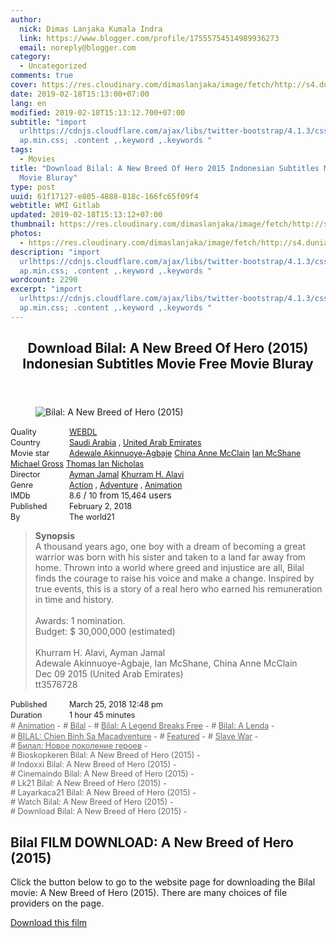 ```yaml
---
author:
  nick: Dimas Lanjaka Kumala Indra
  link: https://www.blogger.com/profile/17555754514989936273
  email: noreply@blogger.com
category:
  - Uncategorized
comments: true
cover: https://res.cloudinary.com/dimaslanjaka/image/fetch/http://s4.dunia21.org/wp-content/uploads/2018/03/film-bilal-a-new-breed-of-hero-2018.jpg
date: 2019-02-18T15:13:00+07:00
lang: en
modified: 2019-02-18T15:13:12.700+07:00
subtitle: "import
  urlhttps://cdnjs.cloudflare.com/ajax/libs/twitter-bootstrap/4.1.3/css/bootstr\
  ap.min.css; .content ,.keyword ,.keywords "
tags:
  - Movies
title: "Download Bilal: A New Breed Of Hero 2015 Indonesian Subtitles Movie Free
  Movie Bluray"
type: post
uuid: 61f17127-e805-4888-818c-166fc65f09f4
webtitle: WMI Gitlab
updated: 2019-02-18T15:13:12+07:00
thumbnail: https://res.cloudinary.com/dimaslanjaka/image/fetch/http://s4.dunia21.org/wp-content/uploads/2018/03/film-bilal-a-new-breed-of-hero-2018.jpg
photos:
  - https://res.cloudinary.com/dimaslanjaka/image/fetch/http://s4.dunia21.org/wp-content/uploads/2018/03/film-bilal-a-new-breed-of-hero-2018.jpg
description: "import
  urlhttps://cdnjs.cloudflare.com/ajax/libs/twitter-bootstrap/4.1.3/css/bootstr\
  ap.min.css; .content ,.keyword ,.keywords "
wordcount: 2290
excerpt: "import
  urlhttps://cdnjs.cloudflare.com/ajax/libs/twitter-bootstrap/4.1.3/css/bootstr\
  ap.min.css; .content ,.keyword ,.keywords "
---
```


<div>  <style>  @import url("https://cdnjs.cloudflare.com/ajax/libs/twitter-bootstrap/4.1.3/css/bootstrap.min.css");  .content *,.keyword *,.keywords * { max-width:100%}  .keywords h3 { margin-right: 15px; color: #666 }   .keywords h3::before { content: "#"; }  .keywords h3::after { content: "-"; }  .content h3 { display: inline-block; }  .keywords h3 { display: block }  .content-wrapper {          position: relative      }      .content-wrapper::before {          background: -moz-linear-gradient(top, rgba(255, 255, 255, 0) 0, rgba(255, 255, 255, 1) 100%);          background: -webkit-linear-gradient(top, rgba(255, 255, 255, 0) 0, rgba(255, 255, 255, 1) 100%);          background: linear-gradient(to bottom, rgba(255, 255, 255, 0) 0, rgba(255, 255, 255, 1) 100%);          filter: progid: DXImageTransform.Microsoft.gradient(startColorstr='#00ffffff', endColorstr='#ffffff', GradientType=0);          bottom: 0;          left: 0;          position: absolute;          width: 100%;          color: #fff;          height: 50px;          /*content: '';*/          /*z-index: 3*/      }      .keywords h3 a {          color: #666      }      .content {          position: relative      }      .content h2,      .content h3 {          font-style: normal;          display: inline-block;          font-weight: 400;          margin: 0;          padding: 0;          font-size: 90%      }      .content-media,      .show-more {          font-size: 80%      }      .content h2 {          width: 90px      }      .content-poster {          margin-bottom: 10px      }  </style>  <article class="post"><header class="post-header"><h1 for="title"> <span class="notranslate"> Download Bilal: A New Breed Of Hero (2015) Indonesian Subtitles Movie Free Movie Bluray</span> </h1></header><div class="content-wrapper" id="movie-detail"><div class="row toggle-more">  <div class="col-xs-2 content-poster"><figure><img src="https://res.cloudinary.com/dimaslanjaka/image/fetch/http://s4.dunia21.org/wp-content/uploads/2018/03/film-bilal-a-new-breed-of-hero-2018.jpg" alt="Bilal: A New Breed of Hero (2015)" title="Watch Bilal: A New Breed of Hero (2015) Indonesian Subtitles Streaming Movie Free Download Online" class="img-thumbnail"></figure></div>  <div class="col-xs-10 content">  <div>  <h2> <span class="notranslate"> Quality</span> </h2>  <h3> <span class="notranslate"> <a href="http://web-manajemen.blogspot.com/p/search.html?q=quality%20webdl" title="List of the latest and most complete films of WEBDL quality">WEBDL</a></span> </h3>  </div>  <div>  <h2> <span class="notranslate"> Country</span> </h2>  <h3> <span class="notranslate"> <a href="http://web-manajemen.blogspot.com/p/search.html?q=country%20saudi%20arabia" title="List of the latest and most complete films made in Saudi Arabia">Saudi Arabia</a> , <a href="http://web-manajemen.blogspot.com/p/search.html?q=country%20united%20arab%20emirates" title="List of the latest and most complete films made by the United Arab Emirates">United Arab Emirates</a></span> </h3>  </div>  <div>  <h2> <span class="notranslate"> Movie star</span> </h2>  <h3> <span class="notranslate"> <a href="http://web-manajemen.blogspot.com/p/search.html?q=artist%20adewale%20akinnuoye%20agbaje">Adewale Akinnuoye-Agbaje</a></span> </h3>  <h3> <span class="notranslate"> <a href="http://web-manajemen.blogspot.com/p/search.html?q=artist%20china%20anne%20mcclain">China Anne McClain</a></span> </h3>  <h3> <span class="notranslate"> <a href="http://web-manajemen.blogspot.com/p/search.html?q=artist%20ian%20mcshane">Ian McShane</a></span> </h3>  <h3> <span class="notranslate"> <a href="http://web-manajemen.blogspot.com/p/search.html?q=artist%20michael%20gross">Michael Gross</a></span> </h3>  <h3> <span class="notranslate"> <a href="http://web-manajemen.blogspot.com/p/search.html?q=artist%20thomas%20ian%20nicholas">Thomas Ian Nicholas</a></span> </h3>  </div>  <div>  <h2> <span class="notranslate"> Director</span> </h2>  <h3> <span class="notranslate"> <a href="http://web-manajemen.blogspot.com/p/search.html?q=director%20ayman%20jamal">Ayman Jamal</a></span> </h3>  <h3> <span class="notranslate"> <a href="http://web-manajemen.blogspot.com/p/search.html?q=director%20khurram%20h%20alavi">Khurram H. Alavi</a></span> </h3>  </div>  <div>  <h2> <span class="notranslate"> Genre</span> </h2>  <h3> <span class="notranslate"> <a href="http://web-manajemen.blogspot.com/p/search.html?q=genre%20action" title="List of the latest and most complete films Genres">Action</a> , <a href="http://web-manajemen.blogspot.com/p/search.html?q=genre%20adventure" title="List of the latest and most complete films Genres">Adventure</a> , <a href="http://web-manajemen.blogspot.com/p/search.html?q=genre%20animation" title="List of the latest and most complete films Genres">Animation</a></span> </h3>  </div>  <div>  <h2> <span class="notranslate"> IMDb</span> </h2>  <h3> <span class="notranslate"> 8.6</span> </h3> <span class="notranslate"> /</span> <h3> <span class="notranslate"> 10</span> </h3> <span class="notranslate"> from</span> <h3> <span class="notranslate"> 15,464</span> </h3> <span class="notranslate"> users</span> </div>  <div>  <h2> <span class="notranslate"> Published</span> </h2>  <h3> <span class="notranslate"> February 2, 2018</span> </h3>  </div>  <div>  <h2> <span class="notranslate"> By</span> </h2>  <h3> <span class="notranslate"> The world21</span> </h3>  </div>  <blockquote> <span class="notranslate"> <strong>Synopsis</strong></span> <br><span class="notranslate"> A thousand years ago, one boy with a dream of becoming a great warrior was born with his sister and taken to a land far away from home.</span> <span class="notranslate"> Thrown into a world where greed and injustice are all, Bilal finds the courage to raise his voice and make a change.</span> <span class="notranslate"> Inspired by true events, this is a story of a real hero who earned his remuneration in time and history.</span> <br><br><span class="notranslate"> Awards: 1 nomination.</span> <br><span class="notranslate"> Budget: $ 30,000,000 (estimated)</span> <br><span><br></span> <span class="notranslate"> <span>Khurram H. Alavi, Ayman Jamal</span></span> <span><br></span> <span class="notranslate"> <span>Adewale Akinnuoye-Agbaje, Ian McShane, China Anne McClain</span></span> <span><br></span> <span class="notranslate"> <span>Dec 09 2015 (United Arab Emirates)</span></span> <span><br></span> <span class="notranslate"> <span>tt3576728</span></span> <span><br></span> </blockquote>  <div>  <h2> <span class="notranslate"> Published</span> </h2>  <h3> <span class="notranslate"> March 25, 2018 12:48 pm</span> </h3>  </div>  <div>  <h2> <span class="notranslate"> Duration</span> </h2>  <h3> <span class="notranslate"> 1 hour 45 minutes</span> </h3>  </div>  <div class="keywords">  <h3> <span class="notranslate"> <a href="http://web-manajemen.blogspot.com/p/search.html?q=tag%20animation">Animation</a></span> </h3>  <h3> <span class="notranslate"> <a href="http://web-manajemen.blogspot.com/p/search.html?q=tag%20bilal">Bilal</a></span> </h3>  <h3> <span class="notranslate"> <a href="http://web-manajemen.blogspot.com/p/search.html?q=tag%20bilal%20a%20legend%20breaks%20free">Bilal: A Legend Breaks Free</a></span> </h3>  <h3> <span class="notranslate"> <a href="http://web-manajemen.blogspot.com/p/search.html?q=tag%20bilal%20a%20lenda">Bilal: A Lenda</a></span> </h3>  <h3> <span class="notranslate"> <a href="http://web-manajemen.blogspot.com/p/search.html?q=tag%20bilal%20chien%20binh%20sa%20macadventure">BILAL: Chien Binh Sa Macadventure</a></span> </h3>  <h3> <span class="notranslate"> <a href="http://web-manajemen.blogspot.com/p/search.html?q=tag%20featured">Featured</a></span> </h3>  <h3> <span class="notranslate"> <a href="http://web-manajemen.blogspot.com/p/search.html?q=tag%20slave%20war">Slave War</a></span> </h3>  <h3> <span class="notranslate"> <a href="http://web-manajemen.blogspot.com/p/search.html?q=tag%20%D0%B1%D0%B8%D0%BB%D0%B0%D0%BB%20%D0%BD%D0%BE%D0%B2%D0%BE%D0%B5%20%D0%BF%D0%BE%D0%BA%D0%BE%D0%BB%D0%B5%D0%BD%D0%B8%D0%B5%20%D0%B3%D0%B5%D1%80%D0%BE%D0%B5%D0%B2">Билал: Новое поколение героев</a></span> </h3>  <h3> <span class="notranslate"> Bioskopkeren Bilal: A New Breed of Hero (2015)</span> </h3>  <h3> <span class="notranslate"> Indoxxi Bilal: A New Breed of Hero (2015)</span> </h3>  <h3> <span class="notranslate"> Cinemaindo Bilal: A New Breed of Hero (2015)</span> </h3>  <h3> <span class="notranslate"> Lk21 Bilal: A New Breed of Hero (2015)</span> </h3>  <h3> <span class="notranslate"> Layarkaca21 Bilal: A New Breed of Hero (2015)</span> </h3>  <h3> <span class="notranslate"> Watch Bilal: A New Breed of Hero (2015)</span> </h3>  <h3> <span class="notranslate"> Download Bilal: A New Breed of Hero (2015)</span> </h3>  </div>  </div>  </div></div></article><div class="download-movie" id="download-movie">  <h2> <span class="notranslate"> Bilal FILM DOWNLOAD: A New Breed of Hero (2015)</span> </h2>  <p> <span class="notranslate"> Click the button below to go to the website page for downloading the Bilal movie: A New Breed of Hero (2015).</span> <span class="notranslate"> There are many choices of file providers on the page.</span> </p> <a href="https://web-manajemen.blogspot.com/p/redirect.html?url=aHR0cDovL2RsLmxheWFya2FjYTIxLnZpcC9nZXQvYmlsYWwtYS1uZXctYnJlZWQtb2YtaGVyby0yMDE4" target="_blank" class="btn btn-success"><i class="fa-download"></i></a> <span class="notranslate"> <a href="https://web-manajemen.blogspot.com/p/redirect.html?url=aHR0cDovL2RsLmxheWFya2FjYTIxLnZpcC9nZXQvYmlsYWwtYS1uZXctYnJlZWQtb2YtaGVyby0yMDE4" target="_blank" class="btn btn-success">Download this film</a></span> <a href="http://web-manajemen.blogspot.com/p/search.html?q=petunjuk%20cara%20download%20film" target="_blank" class="btn btn-default" style="display:none"><i class="fa-info-circled"></i></a> <span class="notranslate"> <a href="http://web-manajemen.blogspot.com/p/search.html?q=petunjuk%20cara%20download%20film" target="_blank" class="btn btn-default" style="display:none">Instructions for Downloading</a></span> </div>  </div>  <script src="https://codepen.io/dimaslanjaka/pen/aQRrbR.js"></script>
